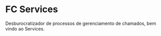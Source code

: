 # FC Services

Desburocratizador de processos de gerenciamento de chamados, bem vindo ao Services. 
